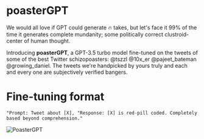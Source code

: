 # poasterGPT

We would all love if GPT could generate 🔥 takes, but let's face it 99% of the time it generates complete mundanity; some politically correct clustroid-center of human thought.

Introducing **poasterGPT**, a GPT-3.5 turbo model fine-tuned on the tweets of some of the best Twitter schizopoasters: @tszzl @10x_er @pajeet_bateman @growing_daniel. The tweets we're handpicked by yours truly and each and every one are subjectively verified bangers. 

# Fine-tuning format

````
"Prompt: Tweet about [X], "Response: [X] is red-pill coded. Completely based beyond comprehension."
````

![PoasterGPT](https://github.com/RyanLucas3/poasterGPT/assets/55145311/831a7ad9-b476-4174-a710-a4115467db58)
